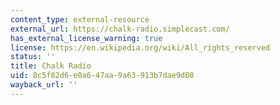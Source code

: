```yaml
---
content_type: external-resource
external_url: https://chalk-radio.simplecast.com/
has_external_license_warning: true
license: https://en.wikipedia.org/wiki/All_rights_reserved
status: ''
title: Chalk Radio
uid: 8c5f82d6-e0a6-47aa-9a63-913b7dae9d08
wayback_url: ''
---
```

